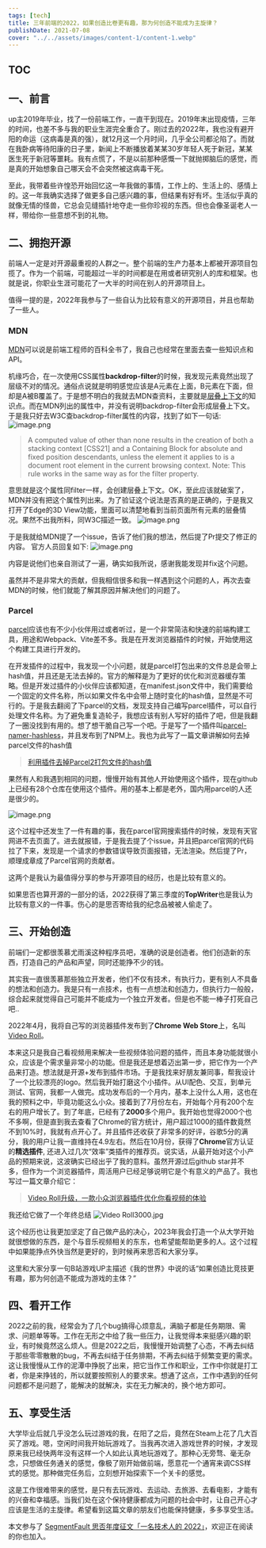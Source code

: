 ```yaml
---
tags: [tech]
title: 三年前端的2022，如果创造比卷更有趣，那为何创造不能成为主旋律？
publishDate: 2021-07-08
cover: "../../assets/images/content-1/content-1.webp"
---
```

## TOC

## 一、前言
up主2019年毕业，找了一份前端工作，一直干到现在。2019年末出现疫情，三年的时间，也差不多与我的职业生涯完全重合了。刚过去的2022年，我也没有避开阳的命运（这病毒是真的强），就12月这一个月时间，几乎全公司都沦陷了。而就在我卧病等待阳康的日子里，新闻上不断播放着某某30岁年轻人死于新冠，某某医生死于新冠等噩耗。我有点慌了，不是以前那种感慨一下就抛掷脑后的感觉，而是真的开始想象自己哪天会不会突然被这病毒干死。

至此，我带着些许惶恐开始回忆这一年我做的事情，工作上的、生活上的、感情上的。这一年我确实选择了做更多自己感兴趣的事，但结果有好有坏。生活似乎真的就像无情的怪兽，它总会见缝插针地夺走一些你珍视的东西。但也会像圣诞老人一样，带给你一些意想不到的礼物。

## 二、拥抱开源
前端人一定是对开源最重视的人群之一。整个前端的生产力基本上都被开源项目包揽了。作为一个前端，可能超过一半的时间都是在用或者研究别人的库和框架。也就是说，你职业生涯可能花了一大半的时间在别人的开源项目上。

值得一提的是，2022年我参与了一些自认为比较有意义的开源项目，并且也帮助了一些人。

### MDN

[MDN](https://developer.mozilla.org/zh-CN/docs/Web/Guide)可以说是前端工程师的百科全书了，我自己也经常在里面去查一些知识点和API。

机缘巧合，在一次使用CSS属性**backdrop-filter**的时候，我发现元素竟然出现了层级不对的情况。通俗点说就是明明感觉应该是A元素在上面，B元素在下面，但却是A被B覆盖了。于是想不明白的我就去MDN查资料，主要就是[层叠上下文](https://developer.mozilla.org/zh-CN/docs/Web/CSS/CSS_Positioning/Understanding_z_index/The_stacking_context)的知识点。而在MDN列出的属性中，并没有说明backdrop-filter会形成层叠上下文。于是我只好去W3C查backdrop-filter属性的内容，找到了如下一句话:
![image.png](../../assets/images/content-1/content-1-1.webp)

> A computed value of other than none results in the creation of both a stacking context [CSS21] and a Containing Block for absolute and fixed position descendants, unless the element it applies to is a document root element in the current browsing context.
Note: This rule works in the same way as for the filter property.

意思就是这个属性同filter一样，会创建层叠上下文。OK，至此应该就破案了，MDN并没有把这个属性列出来。为了验证这个说法是否真的是正确的，于是我又打开了Edge的3D View功能，里面可以清楚地看到当前页面所有元素的层叠情况。果然不出我所料，同W3C描述一致。
![image.png](../../assets/images/content-1/content-1-2.webp)

于是我就给MDN提了一个issue，告诉了他们我的想法，然后提了Pr提交了修正的内容。
官方人员回复如下:
![image.png](../../assets/images/content-1/content-1-3.webp)

内容是说他们也亲自测试了一遍，确实如我所说，感谢我能发现并fix这个问题。

虽然并不是非常大的贡献，但我相信很多和我一样遇到这个问题的人，再次去查MDN的时候，他们就能了解其原因并解决他们的问题了。

### Parcel
[parcel](https://parceljs.org/)应该也有不少小伙伴用过或者听过，是一个非常简洁和快速的前端构建工具，用途和Webpack、Vite差不多。我是在开发浏览器插件的时候，开始使用这个构建工具进行开发的。

在开发插件的过程中，我发现一个小问题，就是parcel打包出来的文件总是会带上hash值，并且还是无法去掉的。官方的解释是为了更好的优化和浏览器缓存策略。但是开发过插件的小伙伴应该都知道，在manifest.json文件中，我们需要给一个固定的文件名称，所以如果文件名中会带上随时变化的hash值，显然是不可行的。于是我去翻阅了下parcel的文档，发现支持自己编写parcel插件，可以自行处理文件名称。为了避免重复造轮子，我想应该有别人写好的插件了吧，但是我翻了一圈没找到有用的。想了想干脆自己写一个吧。于是写了一个插件叫[parcel-namer-hashless](https://github.com/gxy5202/parcel-namer-hashless)，并且发布到了NPM上。我也为此写了一篇文章讲解如何去掉parcel文件的hash值
> [利用插件去掉Parcel2打包文件的hash值](https://segmentfault.com/a/1190000041346201)

果然有人和我遇到相同的问题，慢慢开始有其他人开始使用这个插件，现在github上已经有28个仓库在使用这个插件。用的基本上都是老外，国内用parcel的人还是很少的。

![image.png](../../assets/images/content-1/content-1-4.webp)

这个过程中还发生了一件有趣的事，我在parcel官网搜索插件的时候，发现有天官网进不去页面了。进去就报错，于是我去提了个issue，并且把parcel官网的代码拉了下来，发现是一个请求的参数错误导致页面报错，无法渲染。然后提了Pr，顺理成章成了Parcel官网的贡献者。

这两个是我认为最值得分享的参与开源项目的经历，也是比较有意义的。

如果思否也算开源的一部分的话，2022获得了第三季度的**TopWriter**也是我认为比较有意义的一件事。伤心的是思否寄给我的纪念品被被人偷走了。


## 三、开始创造
前端们一定都很羡慕尤雨溪这种程序员吧，准确的说是创造者。他们创造新的东西，打造自己的产品和声望，同时还能挣不少的钱。

其实我一直很羡慕那些独立开发者，他们不仅有技术，有执行力，更有别人不具备的想法和创造力。我是只有一点技术，也有一点想法和创造力，但执行力一般般，综合起来就觉得自己可能并不能成为一个独立开发者。但是也不能一棒子打死自己吧..

2022年4月，我将自己写的浏览器插件发布到了**Chrome Web Store**上，名叫[Video Roll](https://gomi.site/VideoRoll)。

本来这只是我自己看视频用来解决一些视频体验问题的插件，而且本身功能就很小众，应该是个需求量非常小的功能。但是我还是想着迈出第一步，把它作为一个产品来打造。想法就是开源+发布到插件市场。于是我找来好朋友兼同事，帮我设计了一个比较漂亮的logo。然后我开始打磨这个小插件。从UI配色、交互，到单元测试、官网，我都一人做完。成功发布后的一个月内，基本上没什么人用，这也在我的预料之中，毕竟功能这么小众。接着到了7月份左右，开始每个月有200个左右的用户增长了。到了年底，已经有了**2000**多个用户。我开始也觉得2000个也不多啊，但是直到我去查看了Chrome的官方统计，用户超过1000的插件数竟然不到10%时，我就有点开心了。并且插件还收获了非常多的好评，谷歌5分的满分，我的用户让我一直维持在4.9左右。然后在10月份，获得了**Chrome**官方认证的**精选插件**, 还进入过几次“效率”类插件的推荐页。说实话，从最开始对这个小产品的预期来说，这波确实已经出乎了我的意料。虽然开源过后github star并不多，但作为一个浏览器插件，周活用户已经足够说明它是个有意义的产品了。我也写过一篇文章介绍它：
> [Video Roll升级，一款小众浏览器插件优化你看视频的体验](https://segmentfault.com/a/1190000042571364)

我还给它做了一个年终总结
![Video Roll3000.jpg](../../assets/images/content-1/content-1-5.webp)

这个经历也让我更加坚定了自己做产品的决心，2023年我会打造一个从大学开始就很想做的东西，是个与音乐视频相关的东东，也希望能帮助更多的人。这个过程中如果能挣点外快当然是更好的，到时候再来思否和大家分享。

这里和大家分享一句B站游戏UP主描述《我的世界》中说的话“如果创造比竞技更有趣，那为何创造不能成为游戏的主体？”

## 四、看开工作
2022之前的我，经常会为了几个bug搞得心烦意乱，满脑子都是任务期限、需求、问题单等等。工作在无形之中给了我一些压力，让我觉得本来挺感兴趣的职业，有时候竟然这么烦人。但是2022之后，我慢慢开始调整了心态，不再去纠结于那些零零散散的bug，不再去纠结于任务排期，不再去纠结于频繁变更的需求。这让我慢慢从工作的泥潭中挣脱了出来，把它当作工作和职业，工作中你就是打工者，你是来挣钱的，所以就要按照别人的要求来。想通了这点，工作中遇到的任何问题都不是问题了，能解决的就解决，实在无力解决的，换个地方即可。

## 五、享受生活
大学毕业后就几乎没怎么玩过游戏的我，在阳了之后，竟然在Steam上花了几大百买了游戏。嗯，空闲时间我开始玩游戏了。当我再次进入游戏世界的时候，才发现原来我已经快两年没有这样一个人如此认真地玩游戏了。那种心无旁骛、毫无杂念，只想做任务通关的感觉，像极了刚开始做前端，愿意花一个通宵来调CSS样式的感觉。那种做完任务后，立刻想开始探索下一个关卡的感觉。

这是工作很难带来的感觉，是只有去玩游戏、去运动、去旅游、去看电影，才能有的兴奋和幸福感。当我们处在这个保持健康都成为问题的社会中时，让自己开心才应该是生活的主旋律。希望看到这篇文章的朋友们也能保持健康，多多享受生活。

本文参与了 [SegmentFault 思否年度征文「一名技术人的 2022」](https://segmentfault.com/a/1190000042923114)，欢迎正在阅读的你也加入。